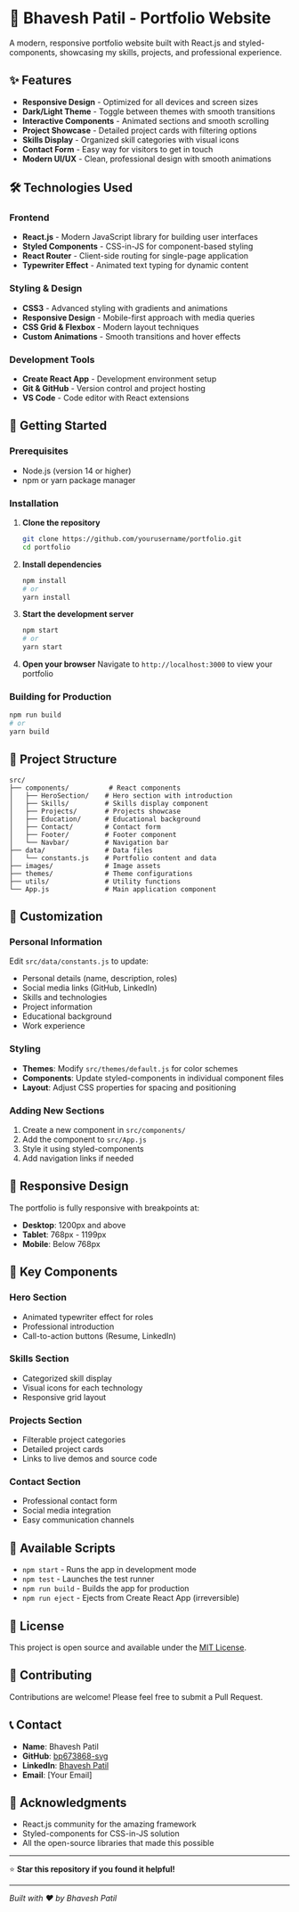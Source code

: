 # 🚀 Bhavesh Patil - Portfolio Website

A modern, responsive portfolio website built with React.js and styled-components, showcasing my skills, projects, and professional experience.

## ✨ Features

- **Responsive Design** - Optimized for all devices and screen sizes
- **Dark/Light Theme** - Toggle between themes with smooth transitions
- **Interactive Components** - Animated sections and smooth scrolling
- **Project Showcase** - Detailed project cards with filtering options
- **Skills Display** - Organized skill categories with visual icons
- **Contact Form** - Easy way for visitors to get in touch
- **Modern UI/UX** - Clean, professional design with smooth animations

## 🛠️ Technologies Used

### Frontend
- **React.js** - Modern JavaScript library for building user interfaces
- **Styled Components** - CSS-in-JS for component-based styling
- **React Router** - Client-side routing for single-page application
- **Typewriter Effect** - Animated text typing for dynamic content

### Styling & Design
- **CSS3** - Advanced styling with gradients and animations
- **Responsive Design** - Mobile-first approach with media queries
- **CSS Grid & Flexbox** - Modern layout techniques
- **Custom Animations** - Smooth transitions and hover effects

### Development Tools
- **Create React App** - Development environment setup
- **Git & GitHub** - Version control and project hosting
- **VS Code** - Code editor with React extensions

## 🚀 Getting Started

### Prerequisites
- Node.js (version 14 or higher)
- npm or yarn package manager

### Installation

1. **Clone the repository**
   ```bash
   git clone https://github.com/yourusername/portfolio.git
   cd portfolio
   ```

2. **Install dependencies**
   ```bash
   npm install
   # or
   yarn install
   ```

3. **Start the development server**
   ```bash
   npm start
   # or
   yarn start
   ```

4. **Open your browser**
   Navigate to `http://localhost:3000` to view your portfolio

### Building for Production

```bash
npm run build
# or
yarn build
```

## 📁 Project Structure

```
src/
├── components/          # React components
│   ├── HeroSection/    # Hero section with introduction
│   ├── Skills/         # Skills display component
│   ├── Projects/       # Projects showcase
│   ├── Education/      # Educational background
│   ├── Contact/        # Contact form
│   ├── Footer/         # Footer component
│   └── Navbar/         # Navigation bar
├── data/               # Data files
│   └── constants.js    # Portfolio content and data
├── images/             # Image assets
├── themes/             # Theme configurations
├── utils/              # Utility functions
└── App.js              # Main application component
```

## 🎨 Customization

### Personal Information
Edit `src/data/constants.js` to update:
- Personal details (name, description, roles)
- Social media links (GitHub, LinkedIn)
- Skills and technologies
- Project information
- Educational background
- Work experience

### Styling
- **Themes**: Modify `src/themes/default.js` for color schemes
- **Components**: Update styled-components in individual component files
- **Layout**: Adjust CSS properties for spacing and positioning

### Adding New Sections
1. Create a new component in `src/components/`
2. Add the component to `src/App.js`
3. Style it using styled-components
4. Add navigation links if needed

## 📱 Responsive Design

The portfolio is fully responsive with breakpoints at:
- **Desktop**: 1200px and above
- **Tablet**: 768px - 1199px
- **Mobile**: Below 768px

## 🌟 Key Components

### Hero Section
- Animated typewriter effect for roles
- Professional introduction
- Call-to-action buttons (Resume, LinkedIn)

### Skills Section
- Categorized skill display
- Visual icons for each technology
- Responsive grid layout

### Projects Section
- Filterable project categories
- Detailed project cards
- Links to live demos and source code

### Contact Section
- Professional contact form
- Social media integration
- Easy communication channels

## 🔧 Available Scripts

- `npm start` - Runs the app in development mode
- `npm test` - Launches the test runner
- `npm run build` - Builds the app for production
- `npm run eject` - Ejects from Create React App (irreversible)

## 📄 License

This project is open source and available under the [MIT License](LICENSE).

## 🤝 Contributing

Contributions are welcome! Please feel free to submit a Pull Request.

## 📞 Contact

- **Name**: Bhavesh Patil
- **GitHub**: [bp673868-svg](https://github.com/bp673868-svg)
- **LinkedIn**: [Bhavesh Patil](https://www.linkedin.com/in/bhavesh-patil-401528342/)
- **Email**: [Your Email]

## 🙏 Acknowledgments

- React.js community for the amazing framework
- Styled-components for CSS-in-JS solution
- All the open-source libraries that made this possible

---

⭐ **Star this repository if you found it helpful!**

---

*Built with ❤️ by Bhavesh Patil*
